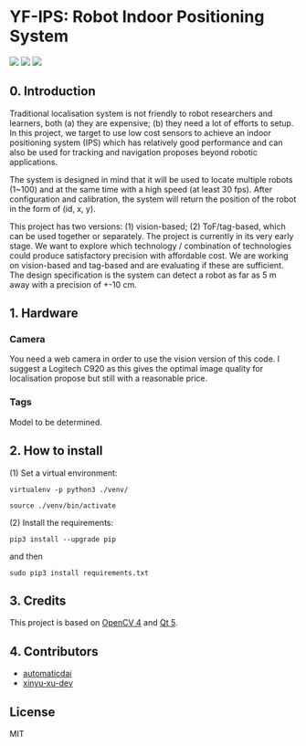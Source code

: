 # YF-IPS: Robot Indoor Positioning System
![](https://img.shields.io/github/stars/yfrobotics/yfips-indoor-positioning-system) ![](https://img.shields.io/github/issues/yfrobotics/yfips-indoor-positioning-system) ![](https://img.shields.io/github/license/yfrobotics/yfips-indoor-positioning-system)

## 0. Introduction
Traditional localisation system is not friendly to robot researchers and learners, both (a) they are expensive; (b) they need a lot of efforts to setup. In this project, we target to use low cost sensors to achieve an indoor positioning system (IPS) which has relatively good performance and can also be used for tracking and navigation proposes beyond robotic applications.

The system is designed in mind that it will be used to locate multiple robots (1~100) and at the same time with a high speed (at least 30 fps). After configuration and calibration, the system will return the position of the robot in the form of (id, x, y).

This project has two versions: (1) vision-based; (2) ToF/tag-based, which can be used together or separately. The project is currently in its very early stage. We want to explore which technology / combination of technologies could produce satisfactory precision with affordable cost. We are working on vision-based and tag-based and are evaluating if these are sufficient. The design specification is the system can detect a robot as far as 5 m away with a precision of +-10 cm.


## 1. Hardware
### Camera
You need a web camera in order to use the vision version of this code. I suggest a Logitech C920 as this gives the optimal image quality for localisation propose but still with a reasonable price. 

### Tags
Model to be determined.


## 2. How to install
(1) Set a virtual environment: 

`virtualenv -p python3 ./venv/`

`source ./venv/bin/activate`

(2) Install the requirements: 

`pip3 install --upgrade pip`

and then

`sudo pip3 install requirements.txt`

## 3. Credits
This project is based on [OpenCV 4](https://opencv.org/opencv-4-0/) and [Qt 5](https://www.qt.io/).


## 4. Contributors
- [automaticdai](https://github.com/automaticdai)
- [xinyu-xu-dev](https://github.com/xinyu-xu-dev)


## License
MIT
